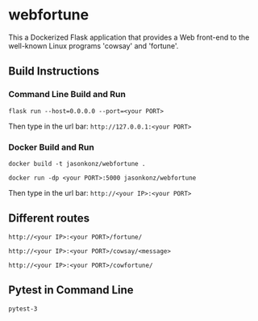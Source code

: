 # webfortune
This a Dockerized Flask application
that provides a Web front-end to the well-known Linux programs 'cowsay'
and 'fortune'.

## Build Instructions

### Command Line Build and Run
```flask run --host=0.0.0.0 --port=<your PORT>```

  Then type in the url bar:
  ```http://127.0.0.1:<your PORT>```
  
### Docker Build and Run
```docker build -t jasonkonz/webfortune .```

```docker run -dp <your PORT>:5000 jasonkonz/webfortune```

Then type in the url bar:
  ```http://<your IP>:<your PORT>```
  
## Different routes
```http://<your IP>:<your PORT>/fortune/```

```http://<your IP>:<your PORT>/cowsay/<message>```

```http://<your IP>:<your PORT>/cowfortune/```


## Pytest in Command Line
``` pytest-3 ```
